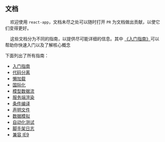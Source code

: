 ## 文档

&nbsp;&nbsp;&nbsp;&nbsp;欢迎使用 `react-app`，文档未尽之处可以随时打开 `PR` 为文档做出贡献，以使它们变得更好。

&nbsp;&nbsp;&nbsp;&nbsp;这些文档分为不同的指南，以提供尽可能详细的信息。其中 [《入门指南》](getting-started.md)可以帮助你快速入门以及了解核心概念

下面列出了所有指南：

- [入门指南](getting-started.md)
- [代码分离](code-splitting.md)
- [懒加载](lazy-loading.md)  
- [国际化](il8n.md)
- [模型数据流](model.md)
- [服务端渲染](ssr.md)
- [条件编译](conditional-compile.md)
- [声明文件](declaration.md)
- [数据模拟](mock.md)
- [自动化测试](test.md)
- [脚手架日志](log.md)
- [兼容 IE9](IE.md)
